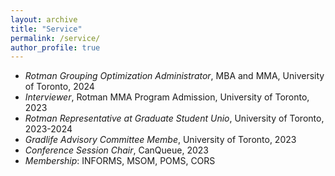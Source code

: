 ```yaml
---
layout: archive
title: "Service"
permalink: /service/
author_profile: true
---
```



- *Rotman Grouping Optimization Administrator*, MBA and MMA, University of Toronto, 2024
- *Interviewer*, Rotman MMA Program Admission, University of Toronto, 2023
- *Rotman Representative at Graduate Student Unio*, University of Toronto, 2023-2024
- *Gradlife Advisory Committee Membe*, University of Toronto, 2023
- *Conference Session Chair*, CanQueue, 2023
- *Membership*: INFORMS, MSOM, POMS, CORS
